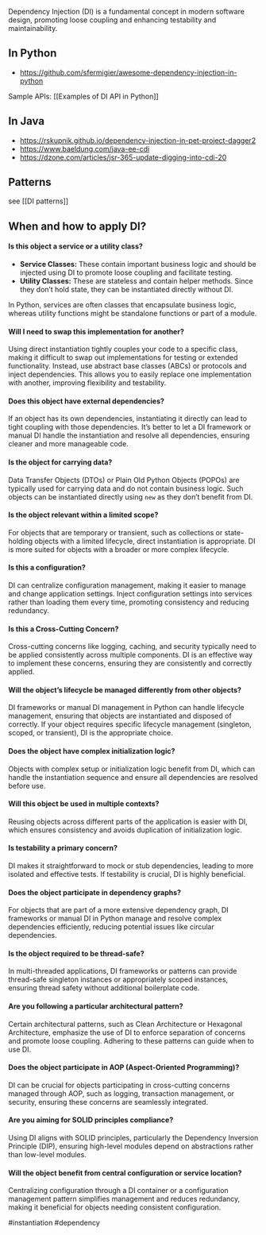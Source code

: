 Dependency Injection (DI) is a fundamental concept in modern software design, promoting loose coupling and enhancing testability and maintainability.

## In Python

- https://github.com/sfermigier/awesome-dependency-injection-in-python

Sample APIs: [[Examples of DI API in Python]]
## In Java

- https://rskupnik.github.io/dependency-injection-in-pet-project-dagger2
- https://www.baeldung.com/java-ee-cdi
- https://dzone.com/articles/jsr-365-update-digging-into-cdi-20

## Patterns

see [[DI patterns]]

## When and how to apply DI?

#### Is this object a service or a utility class?

- **Service Classes:** These contain important business logic and should be injected using DI to promote loose coupling and facilitate testing.
- **Utility Classes:** These are stateless and contain helper methods. Since they don’t hold state, they can be instantiated directly without DI.

In Python, services are often classes that encapsulate business logic, whereas utility functions might be standalone functions or part of a module.

#### Will I need to swap this implementation for another?

Using direct instantiation tightly couples your code to a specific class, making it difficult to swap out implementations for testing or extended functionality. Instead, use abstract base classes (ABCs) or protocols and inject dependencies. This allows you to easily replace one implementation with another, improving flexibility and testability.

#### Does this object have external dependencies?

If an object has its own dependencies, instantiating it directly can lead to tight coupling with those dependencies. It’s better to let a DI framework or manual DI handle the instantiation and resolve all dependencies, ensuring cleaner and more manageable code.

#### Is the object for carrying data?

Data Transfer Objects (DTOs) or Plain Old Python Objects (POPOs) are typically used for carrying data and do not contain business logic. Such objects can be instantiated directly using `new` as they don’t benefit from DI.

#### Is the object relevant within a limited scope?

For objects that are temporary or transient, such as collections or state-holding objects with a limited lifecycle, direct instantiation is appropriate. DI is more suited for objects with a broader or more complex lifecycle.

#### Is this a configuration?

DI can centralize configuration management, making it easier to manage and change application settings. Inject configuration settings into services rather than loading them every time, promoting consistency and reducing redundancy.

#### Is this a Cross-Cutting Concern?

Cross-cutting concerns like logging, caching, and security typically need to be applied consistently across multiple components. DI is an effective way to implement these concerns, ensuring they are consistently and correctly applied.

#### Will the object’s lifecycle be managed differently from other objects?

DI frameworks or manual DI management in Python can handle lifecycle management, ensuring that objects are instantiated and disposed of correctly. If your object requires specific lifecycle management (singleton, scoped, or transient), DI is the appropriate choice.

#### Does the object have complex initialization logic?

Objects with complex setup or initialization logic benefit from DI, which can handle the instantiation sequence and ensure all dependencies are resolved before use.

#### Will this object be used in multiple contexts?

Reusing objects across different parts of the application is easier with DI, which ensures consistency and avoids duplication of initialization logic.

#### Is testability a primary concern?

DI makes it straightforward to mock or stub dependencies, leading to more isolated and effective tests. If testability is crucial, DI is highly beneficial.

#### Does the object participate in dependency graphs?

For objects that are part of a more extensive dependency graph, DI frameworks or manual DI in Python manage and resolve complex dependencies efficiently, reducing potential issues like circular dependencies.

#### Is the object required to be thread-safe?

In multi-threaded applications, DI frameworks or patterns can provide thread-safe singleton instances or appropriately scoped instances, ensuring thread safety without additional boilerplate code.

#### Are you following a particular architectural pattern?

Certain architectural patterns, such as Clean Architecture or Hexagonal Architecture, emphasize the use of DI to enforce separation of concerns and promote loose coupling. Adhering to these patterns can guide when to use DI.

#### Does the object participate in AOP (Aspect-Oriented Programming)?

DI can be crucial for objects participating in cross-cutting concerns managed through AOP, such as logging, transaction management, or security, ensuring these concerns are seamlessly integrated.

#### Are you aiming for SOLID principles compliance?

Using DI aligns with SOLID principles, particularly the Dependency Inversion Principle (DIP), ensuring high-level modules depend on abstractions rather than low-level modules.

#### Will the object benefit from central configuration or service location?

Centralizing configuration through a DI container or a configuration management pattern simplifies management and reduces redundancy, making it beneficial for objects needing consistent configuration.

<!-- Keywords -->
#instantiation #dependency
<!-- /Keywords -->

